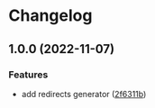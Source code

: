 # Changelog

## 1.0.0 (2022-11-07)


### Features

* add redirects generator ([2f6311b](https://github.com/eduardoboucas/deno-greeter/commit/2f6311b209ae5baa4e9cf0fa78a5ad1762e69feb))
